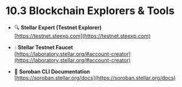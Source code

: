 # 10.3 Blockchain Explorers & Tools

- 🔍 **Stellar Expert (Testnet Explorer)**  
  [https://testnet.steexp.com](https://testnet.steexp.com)

- 💧 **Stellar Testnet Faucet**  
  [https://laboratory.stellar.org/#account-creator](https://laboratory.stellar.org/#account-creator)

- 🧪 **Soroban CLI Documentation**  
  [https://soroban.stellar.org/docs](https://soroban.stellar.org/docs)